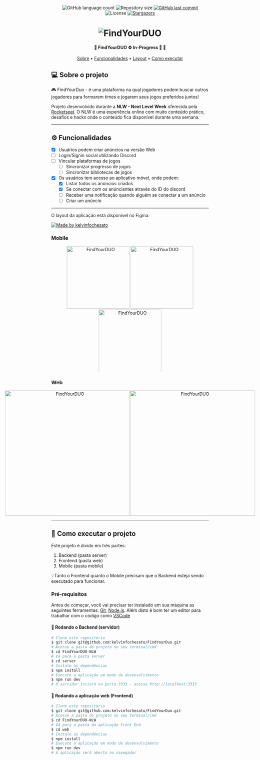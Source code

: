 <p align="center">
  <img alt="GitHub language count" src="https://img.shields.io/github/languages/count/kelvinfochesato/FindYourDuo?color=%2304D361">

  <img alt="Repository size" src="https://img.shields.io/github/repo-size/kelvinfochesato/FindYourDuo">
  
  <a href="https://github.com/kelvinfochesato/FindYourDuo/commits/master">
    <img alt="GitHub last commit" src="https://img.shields.io/github/last-commit/kelvinfochesato/FindYourDuo">
  </a>
    
   <img alt="License" src="https://img.shields.io/badge/license-MIT-brightgreen">
   <a href="https://github.com/kelvinfochesato/FindYourDuo/stargazers">
    <img alt="Stargazers" src="https://img.shields.io/github/stars/kelvinfochesato/FindYourDuo?style=social">
  </a>
</p>

</p>
<h1 align="center">
    <img alt="FindYourDUO" title="#FindYourDUO" src="./.github/banner.png" />
</h1>

<h4 align="center"> 
	🚧 FindYourDUO ♻️ In-Progress 🚀 🚧
</h4>

<p align="center">
 <a href="#-sobre-o-projeto">Sobre</a> •
 <a href="#-funcionalidades">Funcionalidades</a> •
 <a href="#-layout">Layout</a> • 
 <a href="#-como-executar-o-projeto">Como executar</a>
</p>

## 💻 Sobre o projeto

🎮 FindYourDuo - é uma plataforma na qual jogadores podem buscar outros jogadores para formarem times e jogarem seus jogos preferidos juntos! 


Projeto desenvolvido durante a **NLW - Next Level Week** oferecida pela [Rocketseat](https://blog.rocketseat.com.br/primeira-next-level-week/).
O NLW é uma experiência online com muito conteúdo prático, desafios e hacks onde o conteúdo fica disponível durante uma semana.

---

## ⚙️ Funcionalidades

- [x] Usuários podem criar anúncios na versão Web
- [ ] Login/Signin social utilizando Discord
- [ ] Vincular plataformas de jogos
    - [ ] Sincronizar progresso de jogos
    - [ ] Sincronizar bibliotecas de jogos

- [x] Os usuários tem acesso ao aplicativo móvel, onde podem:
  - [x] Listar todos os anúncios criados
  - [x] Se conectar com os anúnciantes através do ID do discord
  - [ ] Receber uma notificação quando alguém se conectar a um anúncio
  - [ ] Criar um anúncio

---

O layout da aplicação está disponível no Figma:

<a href="https://www.figma.com/file/h7M8qi20eL3MQMsTV3WEkl/NLW-eSports-(Community)?node-id=0%3A1">
  <img alt="Made by kelvinfochesato" src="https://img.shields.io/badge/Acessar%20Layout%20-Figma-%2304D361">
</a>


### Mobile

<p align="center"> 
  <img alt="FindYourDUO" title="#FindYourDUO" src="./.github/app-home-screen.jpg" width="200px">

  <img alt="FindYourDUO" title="#FindYourDUO" src="./.github/app-game-ads.jpg" width="200px">

  <img alt="FindYourDUO" title="#FindYourDUO" src="./.github/app-ad-connect.jpg" width="200px">
</p>

### Web

<p align="center" style="display: flex; align-items: flex-start; justify-content: center;">
  <img alt="FindYourDUO" title="#FindYourDUO" src="./.github/home-screen.jpg" width="400px">

  <img alt="FindYourDUO" title="#FindYourDUO" src="./.github/create-ad-screen.png" width="400px">
</p>

---

## 🚀 Como executar o projeto

Este projeto é divido em três partes:
1. Backend (pasta server) 
2. Frontend (pasta web)
3. Mobile (pasta mobile)

💡Tanto o Frontend quanto o Mobile precisam que o Backend esteja sendo executado para funcionar.

### Pré-requisitos

Antes de começar, você vai precisar ter instalado em sua máquina as seguintes ferramentas:
[Git](https://git-scm.com), [Node.js](https://nodejs.org/en/). 
Além disto é bom ter um editor para trabalhar com o código como [VSCode](https://code.visualstudio.com/)

#### 🎲 Rodando o Backend (servidor)

```bash
# Clone este repositório
$ git clone git@github.com:kelvinfochesato/FindYourDuo.git
# Acesse a pasta do projeto no seu terminal/cmd
$ cd FindYourDUO-NLW
# Vá para a pasta server
$ cd server
# Instale as dependências
$ npm install
# Execute a aplicação em modo de desenvolvimento
$ npm run dev
# O servidor inciará na porta:3333 - acesse http://localhost:3333 
```

#### 🧭 Rodando a aplicação web (Frontend)

```bash
# Clone este repositório
$ git clone git@github.com:kelvinfochesato/FindYourDuo.git
# Acesse a pasta do projeto no seu terminal/cmd
$ cd FindYourDUO-NLW
# Vá para a pasta da aplicação Front End
$ cd web
# Instale as dependências
$ npm install
# Execute a aplicação em modo de desenvolvimento
$ npm run dev
# A aplicação será aberta no navegador
```
